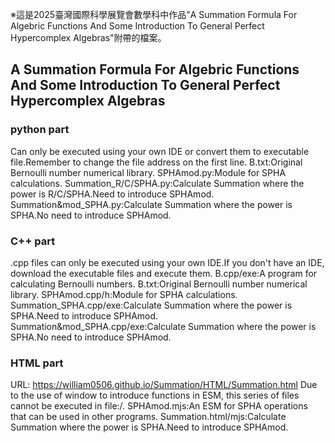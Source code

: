 ※這是2025臺灣國際科學展覽會數學科中作品"A Summation Formula For Algebric Functions And Some Introduction To General Perfect Hypercomplex Algebras"附帶的檔案。

## A Summation Formula For Algebric Functions And Some Introduction To General Perfect Hypercomplex Algebras

### python part
Can only be executed using your own IDE or convert them to executable file.Remember to change the file address on the first line.
B.txt:Original Bernoulli number numerical library.
SPHAmod.py:Module for SPHA calculations.
Summation_R/C/SPHA.py:Calculate Summation where the power is R/C/SPHA.Need to introduce SPHAmod.
Summation&mod_SPHA.py:Calculate Summation where the power is SPHA.No need to introduce SPHAmod.

### C++ part
.cpp files can only be executed using your own IDE.If you don't have an IDE, download the executable files and execute them.
B.cpp/exe:A program for calculating Bernoulli numbers.
B.txt:Original Bernoulli number numerical library.
SPHAmod.cpp/h:Module for SPHA calculations.
Summation_SPHA.cpp/exe:Calculate Summation where the power is SPHA.Need to introduce SPHAmod.
Summation&mod_SPHA.cpp/exe:Calculate Summation where the power is SPHA.No need to introduce SPHAmod.

### HTML part
URL: https://william0506.github.io/Summation/HTML/Summation.html
Due to the use of window to introduce functions in ESM, this series of files cannot be executed in file:/.
SPHAmod.mjs:An ESM for SPHA operations that can be used in other programs.
Summation.html/mjs:Calculate Summation where the power is SPHA.Need to introduce SPHAmod.
